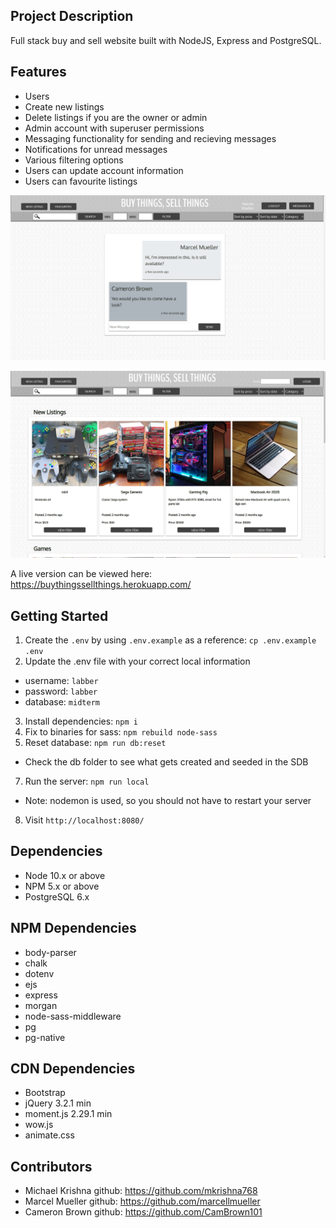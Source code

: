 ## Project Description

Full stack buy and sell website built with NodeJS, Express and PostgreSQL.

## Features

- Users
- Create new listings
- Delete listings if you are the owner or admin
- Admin account with superuser permissions
- Messaging functionality for sending and recieving messages
- Notifications for unread messages
- Various filtering options
- Users can update account information
- Users can favourite listings

![screen2](https://github.com/CamBrown101/mid-term-project/blob/master/docs/screen1.png "Screen1")

![screen1](https://github.com/CamBrown101/mid-term-project/blob/master/docs/screen2.png "Screen2")

A live version can be viewed here: https://buythingssellthings.herokuapp.com/

## Getting Started

1. Create the `.env` by using `.env.example` as a reference: `cp .env.example .env`
2. Update the .env file with your correct local information

- username: `labber`
- password: `labber`
- database: `midterm`

3. Install dependencies: `npm i`
4. Fix to binaries for sass: `npm rebuild node-sass`
5. Reset database: `npm run db:reset`

- Check the db folder to see what gets created and seeded in the SDB

7. Run the server: `npm run local`

- Note: nodemon is used, so you should not have to restart your server

8. Visit `http://localhost:8080/`

## Dependencies

- Node 10.x or above
- NPM 5.x or above
- PostgreSQL 6.x

## NPM Dependencies

- body-parser
- chalk
- dotenv
- ejs
- express
- morgan
- node-sass-middleware
- pg
- pg-native

## CDN Dependencies

- Bootstrap
- jQuery 3.2.1 min
- moment.js 2.29.1 min
- wow.js
- animate.css

## Contributors

- Michael Krishna github: https://github.com/mkrishna768
- Marcel Mueller github: https://github.com/marcellmueller
- Cameron Brown github: https://github.com/CamBrown101
